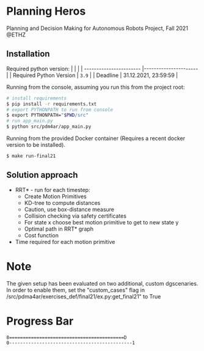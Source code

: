 # Planning Heros

Planning and Decision Making for Autonomous Robots Project, Fall 2021 @ETHZ

## Installation

Required python version:
| | |
| ----------------------- |----------------------|
| Required Python Version | `3.9` |
| Deadline | 31.12.2021, 23:59:59 |

Running from the console, assuming you run this from the project root:

```bash
# install requirements
$ pip install -r requirements.txt
# export PYTHONPATH to run from console
$ export PYTHONPATH="$PWD/src"
# run app_main.py
$ python src/pdm4ar/app_main.py
```

Running from the provided Docker container (Requires a recent docker version to be installed).

```bash
$ make run-final21
```

## Solution approach

- RRT\* - run for each timestep:
  - Create Motion Primitives
  - KD-tree to compute distances
  - Caution, use box-distance measure
  - Collision checking via safety certificates
  - For state x choose best motion primitive to get to new state y
  - Optimal path in RRT\* graph
  - Cost function
- Time required for each motion primitive


# Note

The given setup has been evaluated on two additional, custom dgscenaries. In order to enable them, set the "custom_cases" flag in /src/pdma4ar/exercises_def/final21/ex.py:get_final21" to True

# Progress Bar

```
8==========================================D
0---------------------------------------------1
```
